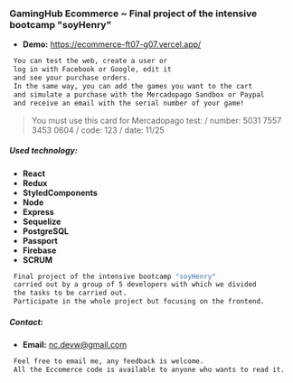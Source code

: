 ### GamingHub Ecommerce ~ Final project of the intensive bootcamp "soyHenry"

 - **Demo:** https://ecommerce-ft07-g07.vercel.app/

```sh
 You can test the web, create a user or 
 log in with Facebook or Google, edit it 
 and see your purchase orders.
 In the same way, you can add the games you want to the cart 
 and simulate a purchase with the Mercadopago Sandbox or Paypal
 and receive an email with the serial number of your game!
 ```
 > You must use this card for Mercadopago test: / number: 5031 7557 3453 0604 / code: 123 / date: 11/25

##### Used technology:

-  **React**
-  **Redux**
-  **StyledComponents**
-  **Node**
-  **Express**
-  **Sequelize**
-  **PostgreSQL**
-  **Passport**
-  **Firebase**
-  **SCRUM**

```sh
 Final project of the intensive bootcamp "soyHenry"
 carried out by a group of 5 developers with which we divided
 the tasks to be carried out. 
 Participate in the whole project but focusing on the frontend.
 ```


 ##### Contact:

 - **Email:** nc.devw@gmail.com

```sh
 Feel free to email me, any feedback is welcome.
 All the Eccomerce code is available to anyone who wants to read it.
```
